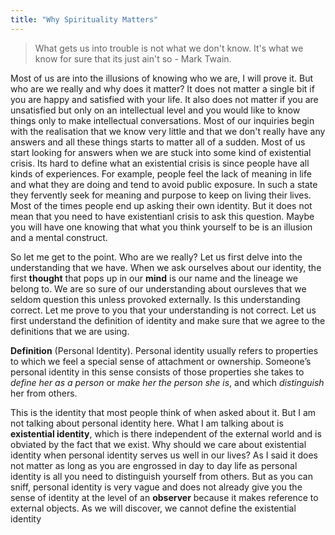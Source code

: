```yaml
---
title: "Why Spirituality Matters"
---
```

> What gets us into trouble is not what we don't know. It's what we know for sure that its just ain't so - Mark Twain. 

Most of us are into the illusions of knowing who we are, I will prove it. But who are we really and why does it matter? It does not matter a single bit if you are happy and satisfied with your life. It also does not matter if you are unsatisfied but only on an intellectual level and you would like to know things only to make intellectual conversations. Most of our inquiries begin with the realisation that we know very little and that we don't really have any answers and all these things starts to matter all of a sudden. Most of us start looking for answers when we are stuck into some kind of existential crisis. Its hard to define what an existential crisis is since people have all kinds of experiences. For example, people feel the lack of meaning in life and what they are doing and tend to avoid public exposure. In such a state they fervently seek for meaning and purpose to keep on living their lives. Most of the times people end up asking their own identity. But it does not mean that you need to have existentianl crisis to ask this question. Maybe you will have one knowing that what you think yourself to be is an illusion and a mental construct.     

So let me get to the point. Who are we really? Let us first delve into the understanding that we have. When we ask ourselves about our identity, the first **thought** that pops up in our **mind** is our name and the lineage we belong to. We are so sure of our understanding about oursleves that we seldom question this unless provoked externally. Is this understanding correct. Let me prove to you that your understanding is not correct. Let us first understand the definition of identity and make sure that we agree to the definitions that we are using. 

**Definition** (Personal Identity). Personal identity usually refers to properties to which we feel a special sense of attachment or ownership. Someone’s personal identity in this sense consists of those properties she takes to _define her as a person_ or _make her the person she is_, and which _distinguish_ her from others.

This is the identity that most people think of when asked about it. But I am not talking about personal identity here. What I am talking about is **existential identity**, which is there independent of the external world and is obviated by the fact that we exist. Why should we care about existential identity when personal identity serves us well in our lives? As I said it does not matter as long as you are engrossed in day to day life as personal identity is all you need to distinguish yourself from others. But as you can sniff, personal identity is very vague and does not already give you the sense of identity at the level of an **observer** because it makes reference to external objects. As we will discover, we cannot define the existential identity   
